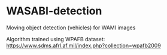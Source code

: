 # WASABI-detection
Moving object detection (vehicles) for WAMI images

Algorithm trained using WPAFB dataset: https://www.sdms.afrl.af.mil/index.php?collection=wpafb2009

